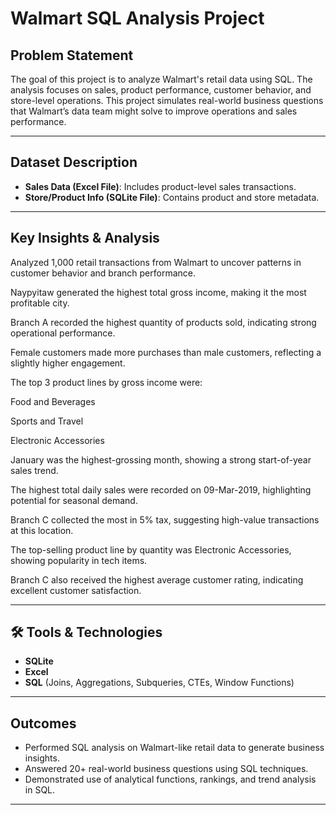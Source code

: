 #  Walmart SQL Analysis Project

##  Problem Statement

The goal of this project is to analyze Walmart's retail data using SQL. The analysis focuses on sales, product performance, customer behavior, and store-level operations. This project simulates real-world business questions that Walmart’s data team might solve to improve operations and sales performance.

---

## Dataset Description

- **Sales Data (Excel File)**: Includes product-level sales transactions.
- **Store/Product Info (SQLite File)**: Contains product and store metadata.

---

## Key Insights & Analysis
Analyzed 1,000 retail transactions from Walmart to uncover patterns in customer behavior and branch performance.

Naypyitaw generated the highest total gross income, making it the most profitable city.

Branch A recorded the highest quantity of products sold, indicating strong operational performance.

Female customers made more purchases than male customers, reflecting a slightly higher engagement.

The top 3 product lines by gross income were:

Food and Beverages

Sports and Travel

Electronic Accessories

January was the highest-grossing month, showing a strong start-of-year sales trend.

The highest total daily sales were recorded on 09-Mar-2019, highlighting potential for seasonal demand.

Branch C collected the most in 5% tax, suggesting high-value transactions at this location.

The top-selling product line by quantity was Electronic Accessories, showing popularity in tech items.

Branch C also received the highest average customer rating, indicating excellent customer satisfaction.


---

## 🛠 Tools & Technologies

- **SQLite**
- **Excel**
- **SQL** (Joins, Aggregations, Subqueries, CTEs, Window Functions)

---

##  Outcomes

- Performed SQL analysis on Walmart-like retail data to generate business insights.
- Answered 20+ real-world business questions using SQL techniques.
- Demonstrated use of analytical functions, rankings, and trend analysis in SQL.

---



